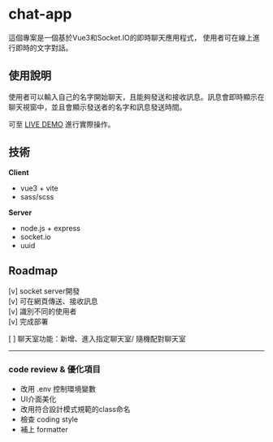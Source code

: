 # chat-app

這個專案是一個基於Vue3和Socket.IO的即時聊天應用程式，
使用者可在線上進行即時的文字對話。

## 使用說明

使用者可以輸入自己的名字開始聊天，且能夠發送和接收訊息。訊息會即時顯示在聊天視窗中，並且會顯示發送者的名字和訊息發送時間。

可至 [LIVE DEMO](https://starlit-dusk-5e40ff.netlify.app/) 進行實際操作。

## 技術

**Client**

- vue3 + vite
- sass/scss

**Server**

- node.js + express
- socket.io
- uuid

## Roadmap

[v] socket server開發  
[v] 可在網頁傳送、接收訊息  
[v] 識別不同的使用者  
[v] 完成部署  

[ ] 聊天室功能：新增、進入指定聊天室/ 隨機配對聊天室

-----

### code review & 優化項目

- 改用 .env 控制環境變數
- UI介面美化
- 改用符合設計模式規範的class命名
- 檢查 coding style
- 補上 formatter


